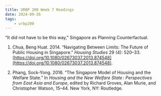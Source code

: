 ```yaml
---
title: URBP 200 Week 7 Readings
date: 2024-09-26
tags:
    - urbp200
---
```

“It did not have to be this way,” Singapore as Planning Counterfactual.

1. Chua, Beng Huat. 2014. “Navigating Between Limits: The Future of Public Housing in Singapore.” _Housing Studies_ 29 (4): 520–33. [https://doi.org/10.1080/02673037.2013.874548](https://doi.org/10.1080/02673037.2013.874548).

2. Phang, Sock-Yong. 2016. “The Singapore Model of Housing and the Welfare State.” In _Housing and the New Welfare State : Perspectives from East Asia and Europe_, edited by Richard Groves, Alan Murie, and Christopher Watson, 15–44. New York, NY: Routledge.
